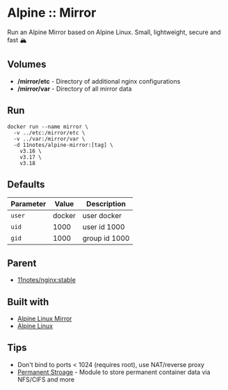 # Alpine :: Mirror
Run an Alpine Mirror based on Alpine Linux. Small, lightweight, secure and fast 🏔️

## Volumes
* **/mirror/etc** - Directory of additional nginx configurations
* **/mirror/var** - Directory of all mirror data

## Run
```shell
docker run --name mirror \
  -v ../etc:/mirror/etc \
  -v ../var:/mirror/var \
  -d 11notes/alpine-mirror:[tag] \
    v3.16 \
    v3.17 \
    v3.18
```

## Defaults
| Parameter | Value | Description |
| --- | --- | --- |
| `user` | docker | user docker |
| `uid` | 1000 | user id 1000 |
| `gid` | 1000 | group id 1000 |

## Parent
* [11notes/nginx:stable](https://github.com/11notes/docker-nginx)

## Built with
* [Alpine Linux Mirror](https://dl-cdn.alpinelinux.org/alpine)
* [Alpine Linux](https://alpinelinux.org)

## Tips
* Don't bind to ports < 1024 (requires root), use NAT/reverse proxy
* [Permanent Stroage](https://github.com/11notes/alpine-docker-netshare) - Module to store permanent container data via NFS/CIFS and more